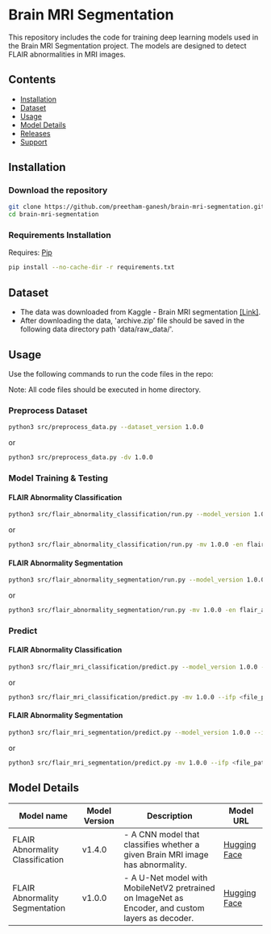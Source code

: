 # Brain MRI Segmentation

This repository includes the code for training deep learning models used in the Brain MRI Segmentation project. The models are designed to detect FLAIR abnormalities in MRI images.

## Contents

- [Installation](https://github.com/preetham-ganesh/brain-mri-segmentation#installation)
- [Dataset](https://github.com/preetham-ganesh/brain-mri-segmentation#dataset)
- [Usage](https://github.com/preetham-ganesh/brain-mri-segmentation#usage)
- [Model Details](https://github.com/preetham-ganesh/brain-mri-segmentation#model-details)
- [Releases](https://github.com/preetham-ganesh/brain-mri-segmentation#releases)
- [Support](https://github.com/preetham-ganesh/brain-mri-segmentation#support)

## Installation

### Download the repository

```bash
git clone https://github.com/preetham-ganesh/brain-mri-segmentation.git
cd brain-mri-segmentation
```

### Requirements Installation

Requires: [Pip](https://pypi.org/project/pip/)

```bash
pip install --no-cache-dir -r requirements.txt
```

## Dataset

- The data was downloaded from Kaggle - Brain MRI segmentation [[Link]](https://www.kaggle.com/datasets/mateuszbuda/lgg-mri-segmentation).
- After downloading the data, 'archive.zip' file should be saved in the following data directory path 'data/raw_data/'.

## Usage

Use the following commands to run the code files in the repo:

Note: All code files should be executed in home directory.

### Preprocess Dataset

```bash
python3 src/preprocess_data.py --dataset_version 1.0.0
```

or

```bash
python3 src/preprocess_data.py -dv 1.0.0
```

### Model Training & Testing

#### FLAIR Abnormality Classification

```bash
python3 src/flair_abnormality_classification/run.py --model_version 1.0.0 --experiment_name flair_abnormality_classification
```

or

```bash
python3 src/flair_abnormality_classification/run.py -mv 1.0.0 -en flair_abnormality_classification
```

#### FLAIR Abnormality Segmentation

```bash
python3 src/flair_abnormality_segmentation/run.py --model_version 1.0.0 --experiment_name flair_abnormality_segmentation
```

or

```bash
python3 src/flair_abnormality_segmentation/run.py -mv 1.0.0 -en flair_abnormality_segmentation
```

### Predict

#### FLAIR Abnormality Classification

```bash
python3 src/flair_mri_classification/predict.py --model_version 1.0.0 --image_file_path <file_path>
```

or

```bash
python3 src/flair_mri_classification/predict.py -mv 1.0.0 --ifp <file_path>
```

#### FLAIR Abnormality Segmentation

```bash
python3 src/flair_mri_segmentation/predict.py --model_version 1.0.0 --image_file_path <file_path>
```

or

```bash
python3 src/flair_mri_segmentation/predict.py -mv 1.0.0 --ifp <file_path>
```

## Model Details

| Model name                       | Model Version | Description                                                                                       | Model URL                                                                                        |
| -------------------------------- | ------------- | ------------------------------------------------------------------------------------------------- | ------------------------------------------------------------------------------------------------ |
| FLAIR Abnormality Classification | v1.4.0        | - A CNN model that classifies whether a given Brain MRI image has abnormality.                    | [Hugging Face](https://huggingface.co/preethamganesh/brain-mri-flair-abnormality-classification) |
| FLAIR Abnormality Segmentation   | v1.0.0        | - A U-Net model with MobileNetV2 pretrained on ImageNet as Encoder, and custom layers as decoder. | [Hugging Face](https://huggingface.co/preethamganesh/brain-mri-flair-abnormality-segmentation)   |
